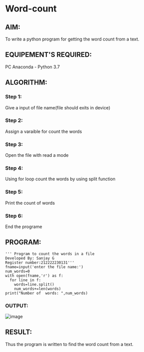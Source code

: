 # Word-count
## AIM:
To write a python program for getting the word count from a text.
## EQUIPEMENT'S REQUIRED: 
PC
Anaconda - Python 3.7
## ALGORITHM: 
### Step 1:
Give a input of file name(file should exits in device)

### Step 2:
Assign a varaible for count the words 
 
### Step 3: 
Open the file with read a mode

### Step 4:  
Using for loop count the words by using split function

### Step 5: 
Print the count of words

### Step 6:
End the programe 

## PROGRAM:
```
''' Program to count the words in a file
Developed By: Sanjay G
Register number:212222230131'''
fname=input('enter the file name:')
num_words=0
with open(fname,'r') as f:
  for line in f:
    words=line.split()
    num_words+=len(words)
print("Number of  words: ",num_words)
```

### OUTPUT:
![image](https://github.com/Sanjay-sg/Word-count/assets/119559022/106199dc-8cde-44f1-ae1e-b5f66db275ce)


## RESULT:
Thus the program is written to find the word count from a text.
